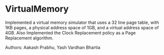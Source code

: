 # VirtualMemory
Implemented a virtual memory simulator that uses a 32 line page table, with 1KB pages, a physical address space of 1GB, and a virtual address space of 4GB. Also Implemented the Clock Replacement policy as a Page Replacement algorithm. 

Authors: Aakash Prabhu, Yash Vardhan Bhartia
